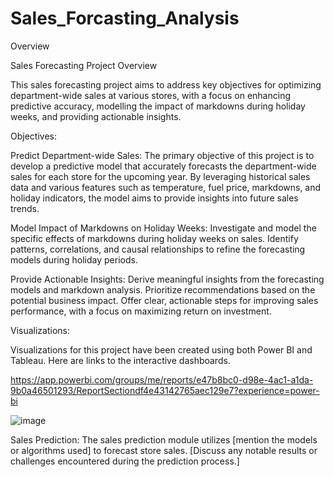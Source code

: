 # Sales_Forcasting_Analysis

Overview

Sales Forecasting Project Overview

This sales forecasting project aims to address key objectives for optimizing department-wide sales at various stores, with a focus on enhancing predictive accuracy, modelling the impact of markdowns during holiday weeks, and providing actionable insights.

Objectives:

Predict Department-wide Sales:
The primary objective of this project is to develop a predictive model that accurately forecasts the department-wide sales for each store for the upcoming year. By leveraging historical sales data and various features such as temperature, fuel price, markdowns, and holiday indicators, the model aims to provide insights into future sales trends.

Model Impact of Markdowns on Holiday Weeks:
Investigate and model the specific effects of markdowns during holiday weeks on sales.
Identify patterns, correlations, and causal relationships to refine the forecasting models during holiday periods.

Provide Actionable Insights:
Derive meaningful insights from the forecasting models and markdown analysis.
Prioritize recommendations based on the potential business impact.
Offer clear, actionable steps for improving sales performance, with a focus on maximizing return on investment.

Visualizations:

Visualizations for this project have been created using both Power BI and Tableau. Here are links to the interactive dashboards.

https://app.powerbi.com/groups/me/reports/e47b8bc0-d98e-4ac1-a1da-9b0a46501293/ReportSectiondf4e43142765aec129e7?experience=power-bi


 ![image](https://github.com/LeyanderJos/Sales_Forcasting_Analysis/assets/135812635/a239800e-f543-4d89-a799-04dd103b14bd)



Sales Prediction:
The sales prediction module utilizes [mention the models or algorithms used] to forecast store sales. [Discuss any notable results or challenges encountered during the prediction process.]

